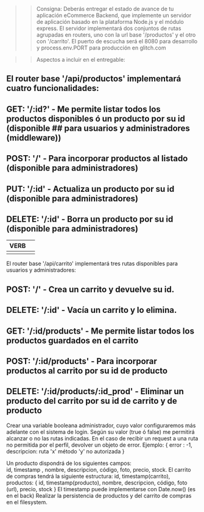 > > Consigna: Deberás entregar el estado de avance de tu aplicación eCommerce Backend, que implemente un servidor de aplicación basado en la plataforma Node.js y el módulo express. El servidor implementará dos conjuntos de rutas agrupadas en routers, uno con la url base '/productos' y el otro con '/carrito'. El puerto de escucha será el 8080 para desarrollo y process.env.PORT para producción en glitch.com

> > Aspectos a incluir en el entregable:

## El router base '/api/productos' implementará cuatro funcionalidades:

## GET: '/:id?' - Me permite listar todos los productos disponibles ó un producto por su id (disponible ## para usuarios y administradores (middleware))

## POST: '/' - Para incorporar productos al listado (disponible para administradores)

## PUT: '/:id' - Actualiza un producto por su id (disponible para administradores)

## DELETE: '/:id' - Borra un producto por su id (disponible para administradores)

|  VERB   |     |
| :-: | --- |
|     |     |

El router base '/api/carrito' implementará tres rutas disponibles para usuarios y administradores:

## POST: '/' - Crea un carrito y devuelve su id.

## DELETE: '/:id' - Vacía un carrito y lo elimina.

## GET: '/:id/products' - Me permite listar todos los productos guardados en el carrito

## POST: '/:id/products' - Para incorporar productos al carrito por su id de producto

## DELETE: '/:id/products/:id_prod' - Eliminar un producto del carrito por su id de carrito y de producto

Crear una variable booleana administrador, cuyo valor configuraremos más adelante con el sistema de login. Según su valor (true ó false) me permitirá alcanzar o no las rutas indicadas. En el caso de recibir un request a una ruta no permitida por el perfil, devolver un objeto de error. Ejemplo: { error : -1, descripcion: ruta 'x' método 'y' no autorizada }

Un producto dispondrá de los siguientes campos:  
id, timestamp , nombre, descripcion, código, foto, precio, stock.
El carrito de compras tendrá la siguiente estructura:
id, timestamp(carrito), productos: { id, timestamp(producto), nombre, descripcion, código, foto (url), precio, stock }
El timestamp puede implementarse con Date.now() (es en el back)
Realizar la persistencia de productos y del carrito de compras en el filesystem.

